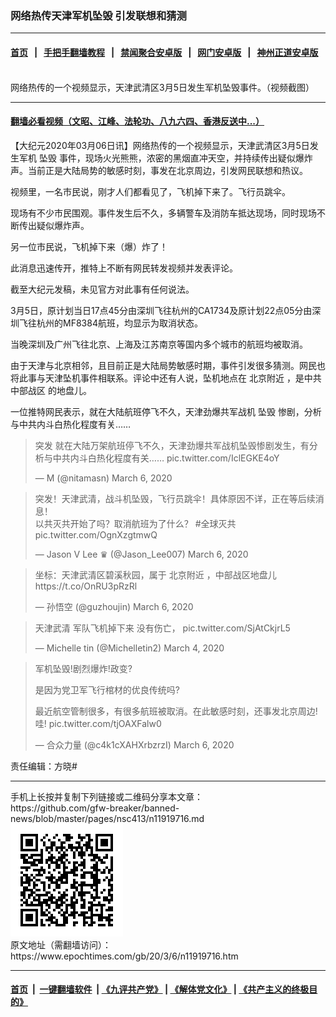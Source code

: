 ### 网络热传天津军机坠毁 引发联想和猜测
------------------------

#### [首页](https://github.com/gfw-breaker/banned-news/blob/master/README.md) &nbsp;&nbsp;|&nbsp;&nbsp; [手把手翻墙教程](https://github.com/gfw-breaker/guides/wiki) &nbsp;&nbsp;|&nbsp;&nbsp; [禁闻聚合安卓版](https://github.com/gfw-breaker/bn-android) &nbsp;&nbsp;|&nbsp;&nbsp; [网门安卓版](https://github.com/oGate2/oGate) &nbsp;&nbsp;|&nbsp;&nbsp; [神州正道安卓版](https://github.com/SzzdOgate/update) 



<div><img alt="" class="aligncenter wp-post-image" src="https://i.epochtimes.com/assets/uploads/2020/03/1-1-600x400.png"/>
<div class="red16 caption">
 网络热传的一个视频显示，天津武清区3月5日发生军机坠毁事件。（视频截图）
</div>
</div><hr/>

#### [翻墙必看视频（文昭、江峰、法轮功、八九六四、香港反送中...）](https://github.com/gfw-breaker/banned-news/blob/master/pages/link3.md)

<div><p>
 【大纪元2020年03月06日讯】网络热传的一个视频显示，天津武清区3月5日发生军机
 <ok href="https://www.epochtimes.com/gb/tag/%E5%9D%A0%E6%AF%81.html">
  坠毁
 </ok>
 事件，现场火光熊熊，浓密的黑烟直冲天空，并持续传出疑似爆炸声。当前正是大陆局势的敏感时刻，事发在北京周边，引发网民联想和热议。
</p>
<p>
 视频里，一名市民说，刚才人们都看见了，飞机掉下来了。飞行员跳伞。
</p>
<p>
 现场有不少市民围观。事件发生后不久，多辆警车及消防车抵达现场，同时现场不断传出疑似爆炸声。
</p>
<p>
 另一位市民说，飞机掉下来（爆）炸了！
</p>
<p>
 此消息迅速传开，推特上不断有网民转发视频并发表评论。
</p>
<p>
 截至大纪元发稿，未见官方对此事有任何说法。
</p>
<p>
 3月5日，原计划当日17点45分由深圳飞往杭州的CA1734及原计划22点05分由深圳飞往杭州的MF8384航班，均显示为取消状态。
</p>
<p>
 当晚深圳及广州飞往北京、上海及江苏南京等国内多个城市的航班均被取消。
</p>
<p>
 由于天津与北京相邻，且目前正是大陆局势敏感时期，事件引发很多猜测。网民也将此事与天津坠机事件相联系。评论中还有人说，坠机地点在
 <ok href="https://www.epochtimes.com/gb/tag/%E5%8C%97%E4%BA%AC%E9%99%84%E8%BF%91.html">
  北京附近
 </ok>
 ，是中共
 <ok href="https://www.epochtimes.com/gb/tag/%E4%B8%AD%E9%83%A8%E6%88%98%E5%8C%BA.html">
  中部战区
 </ok>
 的地盘儿。
</p>
<p>
 一位推特网民表示，就在大陆航班停飞不久，天津劲爆共军战机
 <ok href="https://www.epochtimes.com/gb/tag/%E5%9D%A0%E6%AF%81.html">
  坠毁
 </ok>
 惨剧，分析与中共内斗白热化程度有关……
</p>
<blockquote class="twitter-tweet">
 <p dir="ltr" lang="zh">
  突发 就在大陆万架航班停飞不久，天津劲爆共军战机坠毁惨剧发生，有分析与中共内斗白热化程度有关……
  <ok href="https://t.co/IclEGKE4oY">
   pic.twitter.com/IclEGKE4oY
  </ok>
 </p>
 <p>
  — M (@nitamasn)
  <ok href="https://twitter.com/nitamasn/status/1235874954064695297?ref_src=twsrc%5Etfw">
   March 6, 2020
  </ok>
 </p>
</blockquote>
<p>
</p>
<blockquote class="twitter-tweet">
 <p dir="ltr" lang="zh">
  突发！天津武清，战斗机坠毁，飞行员跳伞！具体原因不详，正在等后续消息！
  <br/>
  以共灭共开始了吗？取消航班为了什么？
  <ok href="https://twitter.com/hashtag/%E5%85%A8%E7%90%83%E7%81%AD%E5%85%B1?src=hash&amp;ref_src=twsrc%5Etfw">
   #全球灭共
  </ok>
  <ok href="https://t.co/OgnXzgtmwQ">
   pic.twitter.com/OgnXzgtmwQ
  </ok>
 </p>
 <p>
  — Jason V Lee ♛ (@Jason_Lee007)
  <ok href="https://twitter.com/Jason_Lee007/status/1235863500255145985?ref_src=twsrc%5Etfw">
   March 6, 2020
  </ok>
 </p>
</blockquote>
<p>
</p>
<blockquote class="twitter-tweet">
 <p dir="ltr" lang="zh">
  坐标：天津武清区碧溪秋园，属于
  <ok href="https://www.epochtimes.com/gb/tag/%E5%8C%97%E4%BA%AC%E9%99%84%E8%BF%91.html">
   北京附近
  </ok>
  ，中部战区地盘儿
  <ok href="https://t.co/OnRU3pRzRl">
   https://t.co/OnRU3pRzRl
  </ok>
 </p>
 <p>
  — 孙悟空 (@guzhoujin)
  <ok href="https://twitter.com/guzhoujin/status/1235848549486571521?ref_src=twsrc%5Etfw">
   March 6, 2020
  </ok>
 </p>
</blockquote>
<p>
</p>
<blockquote class="twitter-tweet">
 <p dir="ltr" lang="zh">
  天津武清 军队飞机掉下来 没有伤亡，
  <ok href="https://t.co/SjAtCkjrL5">
   pic.twitter.com/SjAtCkjrL5
  </ok>
 </p>
 <p>
  — Michelle tin (@Michelletin2)
  <ok href="https://twitter.com/Michelletin2/status/1235220442488557568?ref_src=twsrc%5Etfw">
   March 4, 2020
  </ok>
 </p>
</blockquote>
<p>
</p>
<blockquote class="twitter-tweet">
 <p dir="ltr" lang="zh">
  军机坠毁!剧烈爆炸!政变?
 </p>
 <p>
  是因为党卫军飞行棺材的优良传统吗?
 </p>
 <p>
  最近航空管制很多，有很多航班被取消。在此敏感时刻，还事发北京周边!哇!
  <ok href="https://t.co/tjOAXFalw0">
   pic.twitter.com/tjOAXFalw0
  </ok>
 </p>
 <p>
  — 合众力量 (@c4k1cXAHXrbzrzI)
  <ok href="https://twitter.com/c4k1cXAHXrbzrzI/status/1235847407369211905?ref_src=twsrc%5Etfw">
   March 6, 2020
  </ok>
 </p>
</blockquote>
<p>
</p>
<p>
 责任编辑：方晓#
</p>
</div>
<hr/>
手机上长按并复制下列链接或二维码分享本文章：<br/>
https://github.com/gfw-breaker/banned-news/blob/master/pages/nsc413/n11919716.md <br/>
<a href='https://github.com/gfw-breaker/banned-news/blob/master/pages/nsc413/n11919716.md'><img src='https://github.com/gfw-breaker/banned-news/blob/master/pages/nsc413/n11919716.md.png'/></a> <br/>
原文地址（需翻墙访问）：https://www.epochtimes.com/gb/20/3/6/n11919716.htm


------------------------
#### [首页](https://github.com/gfw-breaker/banned-news/blob/master/README.md) &nbsp;|&nbsp; [一键翻墙软件](https://github.com/gfw-breaker/nogfw/blob/master/README.md) &nbsp;| [《九评共产党》](https://github.com/gfw-breaker/9ping.md/blob/master/README.md#九评之一评共产党是什么) | [《解体党文化》](https://github.com/gfw-breaker/jtdwh.md/blob/master/README.md) | [《共产主义的终极目的》](https://github.com/gfw-breaker/gczydzjmd.md/blob/master/README.md)


<img src='http://gfw-breaker.win/banned-news/pages/nsc413/n11919716.md' width='0px' height='0px'/>